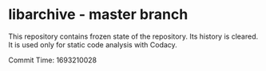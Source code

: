 # libarchive - master branch

This repository contains frozen state of the repository.
Its history is cleared. It is used only for static code
analysis with Codacy.

Commit Time: 1693210028